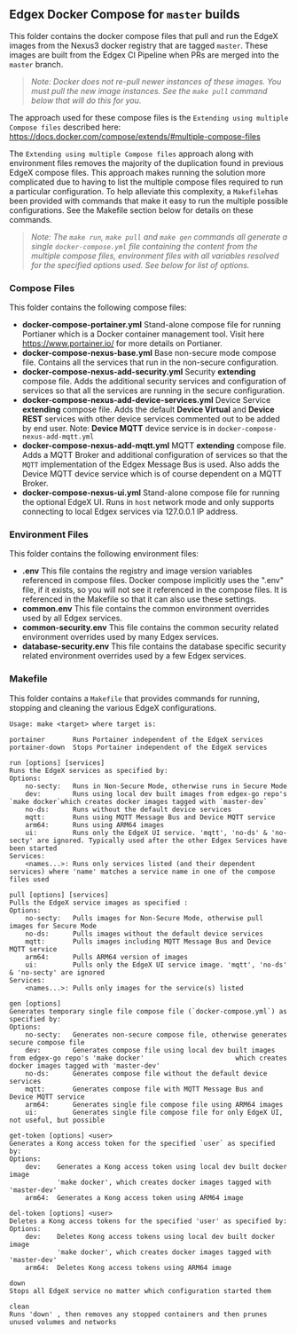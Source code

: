 ## Edgex Docker Compose for `master` builds

This folder contains the docker compose files that pull and run the EdgeX images from the Nexus3 docker registry that are tagged `master`. These images are built from the Edgex CI Pipeline when PRs are merged into the `master` branch.

> *Note: Docker does not re-pull newer instances of these images. You must pull the new image instances. See the `make pull` command below that will do this for you.*

The approach used for these compose files is the `Extending using multiple Compose files` described here: https://docs.docker.com/compose/extends/#multiple-compose-files

The `Extending using multiple Compose files` approach along with environment files removes the majority of the duplication found in previous EdgeX compose files. This approach makes running the solution more complicated due to having to list the multiple compose files required to run a particular configuration. To help alleviate this complexity, a `Makefile`has been provided with commands that make it easy to run the multiple possible configurations. See the Makefile section below for details on these commands.

> *Note: The `make run`, `make pull` and `make gen` commands all generate a single `docker-compose.yml` file containing the content from the multiple compose files, environment files with all variables resolved for the specified options used. See below for list of options.*

### Compose Files

This folder contains the following compose files:

- **docker-compose-portainer.yml**
    Stand-alone compose file for running Portianer which is a  Docker container management tool. Visit here https://www.portainer.io/ for more details on Portianer.
- **docker-compose-nexus-base.yml**
    Base non-secure mode compose file. Contains all the services that run in the non-secure configuration.  
- **docker-compose-nexus-add-security.yml**
    Security **extending** compose file. Adds the additional security services and configuration of services so that all the services are running in the secure configuration.
- **docker-compose-nexus-add-device-services.yml**
    Device Service **extending** compose file. Adds the default **Device Virtual** and **Device REST** services with other device services commented out to be added by end user. Note: **Device MQTT** device service is in `docker-compose-nexus-add-mqtt.yml`
- **docker-compose-nexus-add-mqtt.yml**
    MQTT **extending** compose file. Adds a MQTT Broker and additional configuration of services so that the `MQTT` implementation of the Edgex Message Bus is used. Also adds the Device MQTT device service which is of course dependent on a MQTT Broker.
- **docker-compose-nexus-ui.yml**
    Stand-alone compose file for running the optional EdgeX UI. Runs in `host` network mode and only supports connecting to local Edgex services via 127.0.0.1 IP address.

### Environment Files

This folder contains the following environment files:

- **.env**
    This file contains the registry and image version variables referenced in compose files. Docker compose implicitly uses the ".env" file, if it exists, so you will not see it referenced in the compose files. It is referenced in the Makefile so that it can also use these settings.
- **common.env**
    This file contains the common environment overrides used by all Edgex services.
- **common-security.env**
    This file contains the common security related environment overrides used by many Edgex services.
- **database-security.env**
    This file contains the database specific security related environment overrides used by a few Edgex services.

### Makefile

This folder contains a `Makefile` that provides commands for running, stopping and cleaning the various EdgeX configurations.

```
Usage: make <target> where target is:
```
```
portainer       Runs Portainer independent of the EdgeX services
portainer-down	Stops Portainer independent of the EdgeX services
```
```
run [options] [services]
Runs the EdgeX services as specified by:
Options:
	no-secty:   Runs in Non-Secure Mode, otherwise runs in Secure Mode
	dev:        Runs using local dev built images from edgex-go repo's    `make docker`which creates docker images tagged with `master-dev`
	no-ds:      Runs without the default device services
	mqtt:       Runs using MQTT Message Bus and Device MQTT service
	arm64:      Runs using ARM64 images
	ui:         Runs only the EdgeX UI service. 'mqtt', 'no-ds' & 'no-secty' are ignored. Typically used after the other Edgex Services have been started
Services:
	<names...>: Runs only services listed (and their dependent services) where 'name' matches a service name in one of the compose files used
```
```				
pull [options] [services]
Pulls the EdgeX service images as specified :
Options:
	no-secty:   Pulls images for Non-Secure Mode, otherwise pull images for Secure Mode
	no-ds:      Pulls images without the default device services
	mqtt:       Pulls images including MQTT Message Bus and Device MQTT service
	arm64:      Pulls ARM64 version of images
	ui:         Pulls only the EdgeX UI service image. 'mqtt', 'no-ds' & 'no-secty' are ignored
Services:
	<names...>: Pulls only images for the service(s) listed
```
```	
gen [options]
Generates temporary single file compose file (`docker-compose.yml`) as specified by:
Options:
	no-secty:   Generates non-secure compose file, otherwise generates secure compose file
	dev:        Generates compose file using local dev built images from edgex-go repo's 'make docker'                       which creates docker images tagged with 'master-dev'
	no-ds:      Generates compose file without the default device services
	mqtt:       Generates compose file with MQTT Message Bus and Device MQTT service
	arm64:      Generates single file compose file using ARM64 images
	ui:         Generates single file compose file for only EdgeX UI, not useful, but possible
```
```
get-token [options] <user>
Generates a Kong access token for the specified `user` as specified by:
Options:
	dev:    Generates a Kong access token using local dev built docker image
			'make docker', which creates docker images tagged with 'master-dev'
	arm64:  Generates a Kong access token using ARM64 image
```
```    
del-token [options] <user>
Deletes a Kong access tokens for the specified 'user' as specified by:
Options:
    dev:    Deletes Kong access tokens using local dev built docker image
			'make docker', which creates docker images tagged with 'master-dev'
    arm64:  Deletes Kong access tokens using ARM64 image
```
```    
down
Stops all EdgeX service no matter which configuration started them
```
```
clean
Runs 'down' , then removes any stopped containers and then prunes unused volumes and networks
```


